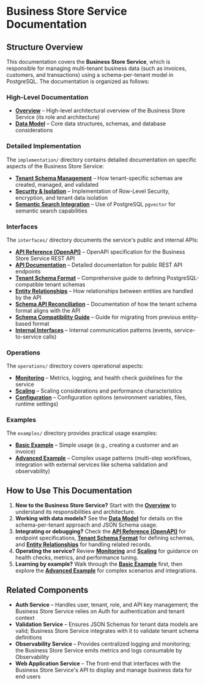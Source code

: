 # Business Store Service Documentation

## Structure Overview

This documentation covers the **Business Store Service**, which is responsible for managing multi-tenant business data (such as invoices, customers, and transactions) using a schema-per-tenant model in PostgreSQL. The documentation is organized as follows:

### High-Level Documentation

* **[Overview](./overview.md)** – High-level architectural overview of the Business Store Service (its role and architecture)
* **[Data Model](./data_model.md)** – Core data structures, schemas, and database considerations

### Detailed Implementation

The `implementation/` directory contains detailed documentation on specific aspects of the Business Store Service:

* **[Tenant Schema Management](./implementation/tenant_schema_management.md)** – How tenant-specific schemas are created, managed, and validated
* **[Security & Isolation](./implementation/security_and_isolation.md)** – Implementation of Row-Level Security, encryption, and tenant data isolation
* **[Semantic Search Integration](./implementation/semantic_search_integration.md)** – Use of PostgreSQL `pgvector` for semantic search capabilities

### Interfaces

The `interfaces/` directory documents the service's public and internal APIs:

* **[API Reference (OpenAPI)](./interfaces/business-store-service-api.yaml)** – OpenAPI specification for the Business Store Service REST API
* **[API Documentation](./interfaces/api.md)** – Detailed documentation for public REST API endpoints
* **[Tenant Schema Format](./interfaces/tenant_db_schema_format.md)** – Comprehensive guide to defining PostgreSQL-compatible tenant schemas
* **[Entity Relationships](./interfaces/relationship_handling.md)** – How relationships between entities are handled by the API
* **[Schema API Reconciliation](./interfaces/schema_api_reconciliation.md)** – Documentation of how the tenant schema format aligns with the API
* **[Schema Compatibility Guide](./interfaces/schema_compatibility_guide.md)** – Guide for migrating from previous entity-based format
* **[Internal Interfaces](./interfaces/internal.md)** – Internal communication patterns (events, service-to-service calls)

### Operations

The `operations/` directory covers operational aspects:

* **[Monitoring](./operations/monitoring.md)** – Metrics, logging, and health check guidelines for the service
* **[Scaling](./operations/scaling.md)** – Scaling considerations and performance characteristics
* **[Configuration](./operations/configuration.md)** – Configuration options (environment variables, files, runtime settings)

### Examples

The `examples/` directory provides practical usage examples:

* **[Basic Example](./examples/basic_example.md)** – Simple usage (e.g., creating a customer and an invoice)
* **[Advanced Example](./examples/advanced_example.md)** – Complex usage patterns (multi-step workflows, integration with external services like schema validation and observability)

## How to Use This Documentation

1. **New to the Business Store Service?** Start with the **[Overview](./overview.md)** to understand its responsibilities and architecture.
2. **Working with data models?** See the **[Data Model](./data_model.md)** for details on the schema-per-tenant approach and JSON Schema usage.
3. **Integrating or debugging?** Check the **[API Reference (OpenAPI)](./interfaces/business-store-service-api.yaml)** for endpoint specifications, **[Tenant Schema Format](./interfaces/tenant_db_schema_format.md)** for defining schemas, and **[Entity Relationships](./interfaces/relationship_handling.md)** for handling related records.
4. **Operating the service?** Review **[Monitoring](./operations/monitoring.md)** and **[Scaling](./operations/scaling.md)** for guidance on health checks, metrics, and performance tuning.
5. **Learning by example?** Walk through the **[Basic Example](./examples/basic_example.md)** first, then explore the **[Advanced Example](./examples/advanced_example.md)** for complex scenarios and integrations.

## Related Components

* **Auth Service** – Handles user, tenant, role, and API key management; the Business Store Service relies on Auth for authentication and tenant context
* **Validation Service** – Ensures JSON Schemas for tenant data models are valid; Business Store Service integrates with it to validate tenant schema definitions
* **Observability Service** – Provides centralized logging and monitoring; the Business Store Service emits metrics and logs consumable by Observability
* **Web Application Service** – The front-end that interfaces with the Business Store Service's API to display and manage business data for end users


